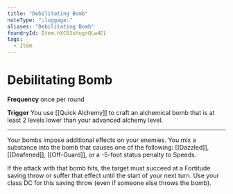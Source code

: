 ```yaml
---
title: "Debilitating Bomb"
noteType: ":luggage:"
aliases: "Debilitating Bomb"
foundryId: Item.hXCB3xHugrQLw4CL
tags:
  - Item
---
```


# Debilitating Bomb

**Frequency** once per round

**Trigger** You use [[Quick Alchemy]] to craft an alchemical bomb that is at least 2 levels lower than your advanced alchemy level.

* * *

Your bombs impose additional effects on your enemies. You mix a substance into the bomb that causes one of the following: [[Dazzled]], [[Deafened]], [[Off-Guard]], or a -5-foot status penalty to Speeds.

If the attack with that bomb hits, the target must succeed at a Fortitude saving throw or suffer that effect until the start of your next turn. Use your class DC for this saving throw (even if someone else throws the bomb).
